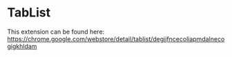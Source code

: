 # TabList

This extension can be found here: https://chrome.google.com/webstore/detail/tablist/degjjfncecoliapmdalnecogigkhldam
